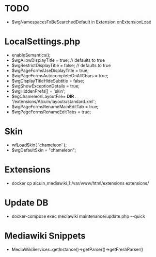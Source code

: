 # TODO
- $wgNamespacesToBeSearchedDefault in Extension onExtensionLoad

# LocalSettings.php
- enableSemantics();
- $wgAllowDisplayTitle = true; // defaults to true
- $wgRestrictDisplayTitle = false; // defaults to true
- $wgPageFormsUseDisplayTitle = true;
- $wgPageFormsAutocompleteOnAllChars = true;
- $wgDisplayTitleHideSubtitle = false;
- $wgShowExceptionDetails = true;
- $wgHiddenPrefs[] = 'skin';
- $egChameleonLayoutFile= __DIR__ . '/extensions/Alcuin/layouts/standard.xml';
- $wgPageFormsRenameMainEditTab = true;
- $wgPageFormsRenameEditTabs = true;

# Skin
- wfLoadSkin( 'chameleon' );
- $wgDefaultSkin = "chameleon";

# Extensions
- docker cp alcuin_mediawiki_1:/var/www/html/extensions extensions/

# Update DB
- docker-compose exec mediawiki maintenance/update.php --quick

# Mediawiki Snippets
- MediaWikiServices::getInstance()->getParser()->getFreshParser()